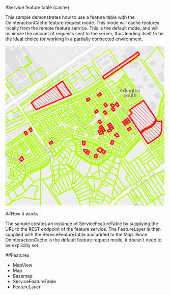 #Service feature table (cache)

This sample demonstrates how to use a feature table with the OnInteractionCache feature request mode. This mode will cache features locally from the remote feature service. This is the default mode, and will minimize the amount of requests sent to the server, thus lending itself to be the ideal choice for working in a partially connected environment.

![](screenshot.png)

##How it works

The sample creates an instance of ServiceFeatureTable by supplying the URL to the REST endpoint of the feature service. The FeatureLayer is then supplied with the ServiceFeatureTable and added to the Map. Since OnInteractionCache is the default feature request mode, it doesn't need to be explicitly set. 

##Features
- MapView
- Map
- Basemap
- ServiceFeatureTable
- FeatureLayer